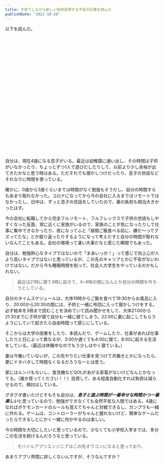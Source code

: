 ```yaml
---
title: 子育てしながら新しい技術習得する不安の記事を読んだ
publishDate: "2022-10-20"
---
```


以下を読んだ。
<div class="iframely-embed"><div class="iframely-responsive" style="padding-bottom: 52.5%; padding-top: 120px;"><a href="https://starhoshi.hatenablog.com/entry/2022/10/18/162433" data-iframely-url="//iframely.net/DGZRGFi?media=0"></a></div></div>

自分は、現在4歳になる息子がいる。最近は幼稚園に通い出し、その時間は子供がいなかったり、ちょっとずつ1人で遊びだしたりして、以前より少し余裕が出てきたかなと思う時はある。ただそれでも寝かしつけだったり、息子の世話などそれなりに時間を使っている。

確かに、0歳から3歳ぐらいまでは時間がなく勉強もそうだし、自分の時間すらもあまり取れなかった。コロナになってから今の会社に入るまではリモートではなかったし、日中は、ずっと息子の世話をしていたので、妻の負担も相当大きかったはず。

今の会社に転職してから完全フルリモート、フルフレックスで子供の世話もしやすくなった反面、常に近くに家族がいるので、家族のことが気になったりして仕事に集中できなかったり、夜になってふと「昼間ご飯食べる前に、嫌だ〜ってグズってたな」とか振り返ったりするようになって考えだすと自分の時間が取れないなんてこともある。会社の環境って凄い大事だなと感じた瞬間でもあった。

自分は、勉強熱心なタイプではないので「まあいっか！」って感じで向上心が人より高いタイプではないと思っているが、この先のキャリアとかに不安がないわけではない。だから今も睡眠時間を削って、社会人大学生をやっているのかもしれない。

> 最近は21時に寝て4時に起きて、4~6時の間になんとか自分の時間を作ろうとしている。

自分のタイムスケジュールは、大体19時からご飯を食べて19:30からお風呂に入り、20:00から20:30の間には、子供と一緒に布団に入って寝かしつけをする。必ず絵本を3冊まで読むことを決めていて読み聞かせをして、大体21:00から21:30までに子供が寝て自分も一緒に寝てしまう。22:00に妻に起こしてもらうようにしていて起きたら自由時間って感じにしている。

そこからは大学の授業をしたり、本読んだり、ゲームしたり、仕事があれば仕事したりと日によって異なるが、3:00か遅くても4:00に寝て、8:00に起きる生活をしている。（最近は休職中なのでもう少しはやく寝ている。）

妻は今働いていないが、この先やりたい仕事を見つけて共働きとかになったら、更にドタバタして時間なくなるだろうなーとは思う。

家にはルンバもないし、食洗機などQOLがあがる家電がないけどなんとかなってる。（誰か買ってください！！）投資して、ある程度自動化すれば負担は減らせるので、検討はしている。

グダグダ書いたけどそもそも自分は、***息子と遊ぶ時間が一番幸せな時間かつ一番楽しい***と思っているので、勉強ができなくても全然平気な人間ではある。4歳になればポケモンカードのルールも覚えてちゃんと対戦できるし、ガンプラも一緒に作れる。ゲームは、コントローラーがちゃんと握れないけど、簡単なゲームだったらできるしとにかく一緒に何かやるのは楽しい。

今の時間を大切にしたいと思っているので、少なくても小学校入学までは、多分この生活を続けるんだろうなと思っている。

> モバイルアプリエンジニアはこの先オワコンになると思っており、

あまりアプリ界隈に詳しくないんですが、そうなんですか？


